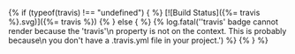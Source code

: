 {% if (typeof(travis) !== "undefined") { %} [![Build Status]({%= travis %}.svg)]({%= travis %}) {% } else { %} {% log.fatal('\'travis\' badge cannot render because the \'travis\'\n                     property is not on the context. This is probably because\n                     you don\'t have a .travis.yml file in your project.') %} {% } %}
